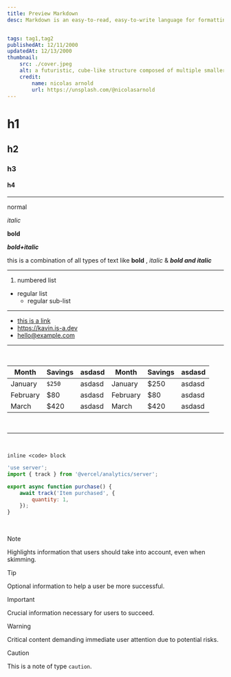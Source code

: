 ```yaml
---
title: Preview Markdown
desc: Markdown is an easy-to-read, easy-to-write language for formatting plain text. You can use Markdown syntax, along with some additional HTML tag


tags: tag1,tag2
publishedAt: 12/11/2000
updatedAt: 12/13/2000
thumbnail:
    src: ./cover.jpeg
    alt: a futuristic, cube-like structure composed of multiple smaller rectangular module. Used to visualize complexity of quantum computing
    credit:
        name: nicolas arnold
        url: https://unsplash.com/@nicolasarnold
---
```


# h1

## h2

### h3

#### h4

---

normal

_italic_

**bold**

**_bold+italic_**

this is a combination of all types of text like **bold** , _italic_ & **_bold and italic_**

---

1. numbered list

-   regular list
    -   regular sub-list

---

-   [this is a link](#)
-   https://kavin.is-a.dev
-   hello@example.com

---

<br/>

| Month    | Savings | asdasd | Month    | Savings | asdasd |
| -------- | ------- | ------ | -------- | ------- | ------ |
| January  | `$250`  | asdasd | January  | $250    | asdasd |
| February | $80     | asdasd | February | $80     | asdasd |
| March    | $420    | asdasd | March    | $420    | asdasd |

<br/>

---

<br/>

`inline <code> block`


```js title="app/actions.ts"  showLineNumbers
'use server';
import { track } from '@vercel/analytics/server';

export async function purchase() {
    await track('Item purchased', {
        quantity: 1,
    });
}
```


<br/>

> [!NOTE]
> Highlights information that users should take into account, even when skimming.

> [!TIP]
> Optional information to help a user be more successful.

> [!IMPORTANT]
> Crucial information necessary for users to succeed.

> [!WARNING]
> Critical content demanding immediate user attention due to potential risks.

> [!CAUTION]
> This is a note of type `caution`.
